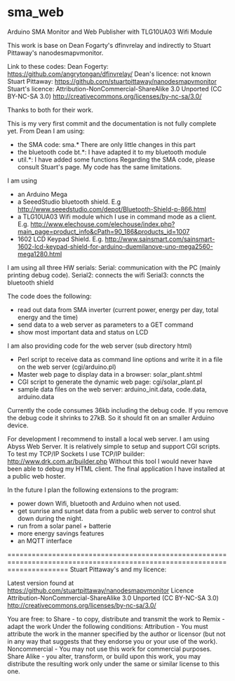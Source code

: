 sma_web
=======

Arduino SMA Monitor and Web Publisher with TLG10UA03 Wifi Module


This work is base on Dean Fogarty's dfinvrelay and indirectly to Stuart Pittaway's nanodesmapvmonitor. 

Link to these codes:
Dean Fogerty: https://github.com/angrytongan/dfinvrelay/
Dean's licence: not known
Stuart Pittaway: https://github.com/stuartpittaway/nanodesmapvmonitor
Stuart's licence: Attribution-NonCommercial-ShareAlike 3.0 Unported (CC BY-NC-SA 3.0) http://creativecommons.org/licenses/by-nc-sa/3.0/

Thanks to both for their work.


This is my very first commit and the documentation is not fully complete yet.
From Dean I am using:
- the SMA code: sma.* There are only little changes in this part
- the bluetooth code bt.*: I have adapted it to my bluetooth module
- util.*: I have added some functions
Regarding the SMA code, please consult Stuart's page. My code has the same limitations.


I am using 
- an Arduino Mega
- a SeeedStudio bluetooth shield. E.g http://www.seeedstudio.com/depot/Bluetooth-Shield-p-866.html
- a TLG10UA03 Wifi module which I use in command mode as a client. E.g. http://www.elechouse.com/elechouse/index.php?main_page=product_info&cPath=90_186&products_id=1007
- 1602 LCD Keypad Shield. E.g. http://www.sainsmart.com/sainsmart-1602-lcd-keypad-shield-for-arduino-duemilanove-uno-mega2560-mega1280.html

I am using all three HW serials:
Serial: communication with the PC (mainly printing debug code).
Serial2: connects the wifi
Serial3: conncts the bluetooth shield

The code does the following:
- read out data from SMA inverter (current power, energy per day, total energy and the time)
- send data to a web server as parameters to a GET command
- show most important data and status on LCD

I am also providing code for the web server (sub directory html)
- Perl script to receive data as command line options and write it in a file on the web server (cgi/arduino.pl)
- Master web page to display data in a browser: solar_plant.shtml
- CGI script to generate the dynamic web page: cgi/solar_plant.pl
- sample data files on the web server: arduino_init.data, code.data, arduino.data

Currently the code consumes 36kb including the debug code. If you remove the debug code it shrinks to 27kB. So it should fit on an smaller Arduino device.

For development I recommend to install a local web server. I am using Abyss Web Server. It is relatively simple to setup and support CGI scripts.
To test my TCP/IP Sockets I use TCP/IP builder: http://www.drk.com.ar/builder.php
Without this tool I would never have been able to debug my HTML client.
The final application I have installed at a public web hoster.

In the future I plan the following extensions to the program:
- power down Wifi, bluetooth and Arduino when not used.
- get sunrise and sunset data from a public web server to control shut down during the night.
- run from a solar panel + batterie
- more energy savings features
- an MQTT interface


===========================================================================================================================
Stuart Pittaway's and my licence:

Latest version found at https://github.com/stuartpittaway/nanodesmapvmonitor
Licence
Attribution-NonCommercial-ShareAlike 3.0 Unported (CC BY-NC-SA 3.0)
http://creativecommons.org/licenses/by-nc-sa/3.0/

You are free:
    to Share - to copy, distribute and transmit the work
    to Remix - adapt the work
Under the following conditions:
    Attribution - You must attribute the work in the manner specified by the author or licensor (but not in any way that suggests that they endorse you or your use of the work).
    Noncommercial - You may not use this work for commercial purposes.
    Share Alike - you alter, transform, or build upon this work, you may distribute the resulting work only under the same or similar license to this one.
